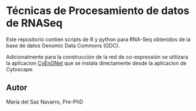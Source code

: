 # Técnicas de Procesamiento de datos de RNASeq

Este repositorio contien scripts de R y python para RNA-Seq obtenidos de la base de datos Genomic Data Commons (GDC).

Adicionalmente para la construcción de la red de co-expressión se utilizara la aplicacion [CyEnGNet](https://apps.cytoscape.org/apps/cyengnet) que se instala directamente desde la aplicacion de Cytoscape.

## Autor
Maria del Saz Navarro, Pre-PhD
